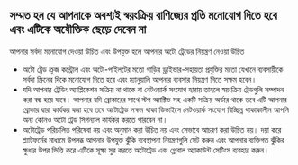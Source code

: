 ## সম্মত হন যে আপনাকে অবশ্যই স্বয়ংক্রিয় বাণিজ্যের প্রতি মনোযোগ দিতে হবে এবং এটিকে অযৌক্তিক ছেড়ে দেবেন না

আপনার সর্বদা মনোযোগ দেওয়া উচিত এবং উপযুক্ত হলে আপনার অটো ট্রেডের নিয়ন্ত্রণ নেওয়া উচিত
- অটো ট্রেড ক্রুজ কন্ট্রোল এবং অটো-পাইলটের মতো গাড়ির ড্রাইভার-সহায়তা প্রযুক্তির মতো যেখানে ব্যবসায়ীকে সর্বদা স্ক্রিনের দিকে মনোযোগ দিতে হবে এবং ম্যানুয়ালি আপনার ব্যবসার নিয়ন্ত্রণ নিতে সক্ষম হবেন।
- যদি আপনার ট্রেডিং অ্যাপ্লিকেশন সক্রিয় না থাকে বা নেটওয়ার্ক সংযোগ হারায় তাহলে স্বয়ংক্রিয় ট্রেডগুলি সম্পাদন করা বন্ধ হয়ে যাবে। আপনার যদি ব্রোকারের সাথে স্টপ অ্যাক্টিভ সহ একটি সক্রিয় অর্ডার থাকে তবে এটি আপনার ব্রোকার দ্বারা কার্যকর করা হবে তবে অটোট্রেড সক্ষম থাকা ডিভাইসে নেটওয়ার্ক সংযোগ বিচ্ছিন্ন থাকাকালীন আপনি অন্য কোনও অটো ট্রেড সিগন্যাল কার্যকর করতে পারবেন না।
- অটোট্রেড পরিচালিত পরিষেবা নয় এবং অনুমান করা উচিত নয় এবং সেভাবে আচরণ করা উচিত নয়। দয়া করে প্ল্যাটফর্মের মাধ্যমে উপলব্ধ আপনার উপযুক্ত ঝুঁকি ব্যবস্থাপনা নিয়ন্ত্রণগুলি সেট করুন এবং আপনার ব্যক্তিগত ঝুঁকির ক্ষুধার উপর ভিত্তি করে এটিকে সূক্ষ্ম সুর করতে অটোট্রেড এবং গ্লোবাল অ্যাকাউন্ট সেটিংস ব্যবহার করুন।
